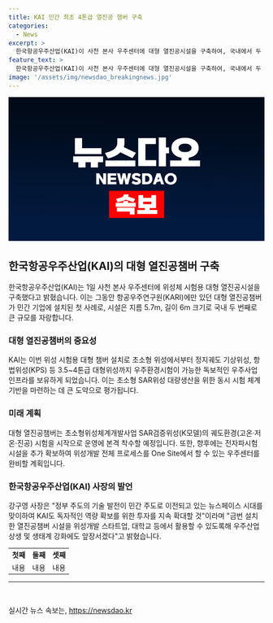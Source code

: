 ```yaml
---
title: KAI 민간 최초 4톤급 열진공 챔버 구축
categories:
  - News
excerpt: >
  한국항공우주산업(KAI)이 사천 본사 우주센터에 대형 열진공시설을 구축하여, 국내에서 두 번째로 큰 규모의 시설을 보유하게 됐다. 이를 통해 초소형에서 대형위성까지의 우주환경 시험이 가능해지며, SAR위성 대량생산을 위한 체계기반도 구축될 전망이다. 또한, KAI는 우주센터를 완비하여 위성의 전체 프로세스를 One Site에서 진행할 계획이며, 민간 주도의 뉴스페이스 시대에 독자적인 역량 확보를 위한 투자를 지속 확대할 것으로 밝혔다.
feature_text: >
  한국항공우주산업(KAI)이 사천 본사 우주센터에 대형 열진공시설을 구축하여, 국내에서 두 번째로 큰 규모의 시설을 보유하게 됐다. 이를 통해 초소형에서 대형위성까지의 우주환경 시험이 가능해지며, SAR위성 대량생산을 위한 체계기반도 구축될 전망이다. 또한, KAI는 우주센터를 완비하여 위성의 전체 프로세스를 One Site에서 진행할 계획이며, 민간 주도의 뉴스페이스 시대에 독자적인 역량 확보를 위한 투자를 지속 확대할 것으로 밝혔다.
image: '/assets/img/newsdao_breakingnews.jpg'
---
```


<p><img src="/assets/img/newsdao_breakingnews.jpg" alt="flaretime 속보" /></p>

<h2 data-ke-size="size26">한국항공우주산업(KAI)의 대형 열진공챔버 구축</h2>

<p data-ke-size="size16">한국항공우주산업(KAI)는 1일 사천 본사 우주센터에 위성체 시험용 대형 열진공시설을 구축했다고 밝혔습니다. 이는 그동안 항공우주연구원(KARI)에만 있던 대형 열진공챔버가 민간 기업에 설치된 첫 사례로, 시설은 지름 5.7m, 길이 6m 크기로 국내 두 번째로 큰 규모를 자랑합니다.</p>

<h3>대형 열진공챔버의 중요성</h3>

<p data-ke-size="size16">KAI는 이번 위성 시험용 대형 챔버 설치로 초소형 위성에서부터 정지궤도 기상위성, 항법위성(KPS) 등 3.5~4톤급 대형위성까지 우주환경시험이 가능한 독보적인 우주사업 인프라를 보유하게 되었습니다. 이는 초소형 SAR위성 대량생산을 위한 동시 시험 체계기반을 마련하는 데 큰 도약으로 평가됩니다.</p>

<h3>미래 계획</h3>

<p data-ke-size="size16">대형 열진공챔버는 초소형위성체계개발사업 SAR검증위성(K모델)의 궤도환경(고온·저온·진공) 시험을 시작으로 운영에 본격 착수할 예정입니다. 또한, 향후에는 전자파시험 시설을 추가 확보하여 위성개발 전체 프로세스를 One Site에서 할 수 있는 우주센터를 완비할 계획입니다.</p>

<h3>한국항공우주산업(KAI) 사장의 발언</h3>

<p data-ke-size="size16">강구영 사장은 "정부 주도의 기술 발전이 민간 주도로 이전되고 있는 뉴스페이스 시대를 맞이하여 KAI도 독자적인 역량 확보를 위한 투자를 지속 확대할 것"이라며 "금번 설치한 열진공챔버 시설을 위성개발 스타트업, 대학교 등에서 활용할 수 있도록해 우주산업 상생 및 생태계 강화에도 앞장서겠다"고 밝혔습니다.</p>

<table>
    <tr>
        <td style="text-align: center; height: 17px;"><b>첫째</b></td>
        <td style="text-align: center; height: 17px;"><b>둘째</b></td>
        <td style="text-align: center; height: 17px;"><b>셋째</b></td>
    </tr>
    <tr>
        <td style="text-align: center; height: 17px;">내용</td>
        <td style="text-align: center; height: 17px;">내용</td>
        <td style="text-align: center; height: 17px;">내용</td>
    </tr>
</table>

<hr>

<p data-ke-size="size16">&nbsp;</p>
실시간 뉴스 속보는, <a href="https://newsdao.kr" rel="dofollow">https://newsdao.kr</a>



